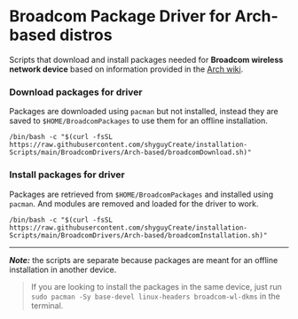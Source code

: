 # Broadcom Package Driver for Arch-based distros

Scripts that download and install packages needed for **Broadcom wireless network device** based on information provided in the [Arch wiki](https://wiki.archlinux.org/title/broadcom_wireless).

### Download packages for driver
Packages are downloaded using `pacman` but not installed, instead they are saved to `$HOME/BroadcomPackages` to use them for an offline installation.
```
/bin/bash -c "$(curl -fsSL https://raw.githubusercontent.com/shyguyCreate/installation-Scripts/main/BroadcomDrivers/Arch-based/broadcomDownload.sh)"
```

### Install packages for driver
Packages are retrieved from `$HOME/BroadcomPackages` and installed using `pacman`. And modules are removed and loaded for the driver to work.
```
/bin/bash -c "$(curl -fsSL https://raw.githubusercontent.com/shyguyCreate/installation-Scripts/main/BroadcomDrivers/Arch-based/broadcomInstallation.sh)"
```

-----------

***Note:*** the scripts are separate because packages are meant for an offline installation in another device.

> If you are looking to install the packages in the same device, just run `sudo pacman -Sy base-devel linux-headers broadcom-wl-dkms` in the terminal.
